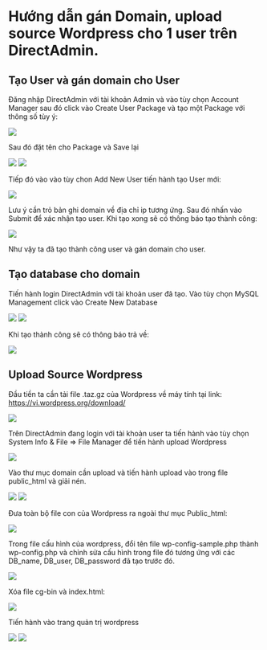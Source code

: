 # Hướng dẫn gán Domain, upload source Wordpress cho 1 user trên DirectAdmin.

## Tạo User và gán domain cho User

Đăng nhập DirectAdmin với tài khoản Admin và vào tùy chọn Account Manager sau đó click vào Create User Package và tạo một Package với thông số tùy ý:

<img src="img/50.png">

Sau đó đặt tên cho Package và Save lại

<img src="img/51.png">

<img src="img/52.png">

Tiếp đó vào vào tùy chon Add New User tiến hành tạo User mới:

<img src="img/53.png">

Lưu ý cần trỏ bản ghi domain về địa chỉ ip tương ứng. Sau đó nhấn vào Submit để xác nhận tạo user. Khi tạo xong sẽ có thông báo tạo thành công:

<img src="img/54.png">

Như vậy ta đã tạo thành công user và gán domain cho user.

## Tạo database cho domain

Tiến hành login DirectAdmin với tài khoản user đã tạo. Vào tùy chọn MySQL Management click vào Create New Database

<img src="img/55.png">

<img src="img/56.png">

Khi tạo thành công sẽ có thông báo trả về:

<img src="img/57.png">

## Upload Source Wordpress

Đầu tiền ta cần tải file .taz.gz của Wordpress về máy tính tại link: https://vi.wordpress.org/download/

<img src="img/58.png">

Trên DirectAdmin đang login với tài khoản user ta tiến hành vào tùy chọn System Info & File => File Manager để tiến hành upload Wordpress

<img src="img/59.png">

Vào thư mục domain cần upload và tiến hành upload vào trong file public_html và giải nén.

<img src="img/60.png">
<img src="img/61.png">

Đưa toàn bộ file con của Wordpress ra ngoài thư mục Public_html:

<img src="img/62.png">

Trong file cấu hình của wordpress, đổi tên file wp-config-sample.php thành wp-config.php và chỉnh sửa cấu hình trong file đó tương ứng với các DB_name, DB_user, DB_password đã tạo trước đó.

<img src="img/63.png">

Xóa file cg-bin và index.html:

<img src="img/64.png">

Tiến hành vào trang quản trị wordpress

<img src="img/65.png">
<img src="img/66.png">

